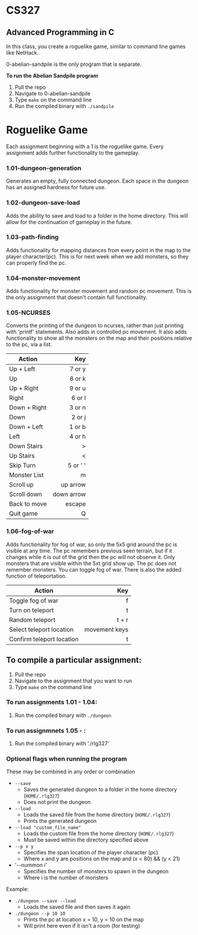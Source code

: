 # CS327
## Advanced Programming in C

In this class, you create a roguelike game, similar to command line games like NetHack.

0-abelian-sandpile is the only program that is separate.

**To run the Abelian Sandpile program**
1. Pull the repo
1. Navigate to 0-abelian-sandpile
1. Type `make` on the command line
1. Run the compiled binary with `./sandpile`

# Roguelike Game

Each assignment beginning with a 1 is the roguelike game. Every assignment adds further functionality to the gameplay.

### 1.01-dungeon-generation
Generates an empty, fully connected dungeon. Each space in the dungeon has an assigned hardness for future use.

### 1.02-dungeon-save-load
Adds the ability to save and load to a folder in the home directory. This will allow for the continuation of gameplay in the future.

### 1.03-path-finding
Adds functionality for mapping distances from every point in the map to the player character(pc). This is for next week when we add monsters, so they can properly find the pc.

### 1.04-monster-movement
Adds functionality for monster movement and random pc movement. This is the only assignment that doesn't contain full functionality.

### 1.05-NCURSES
Converts the printing of the dungeon to ncurses, rather than just printing with 'printf' statements. Also adds in controlled pc movement. It also adds functionality to show all the monsters on the map and their positions relative to the pc, via a list.

| Action       | Key        |
| ------------ | ---------: |
| Up + Left    | 7 or y     |
| Up           | 8 or k     |
| Up + Right   | 9 or u     |
| Right        | 6 or l     |
| Down + Right | 3 or n     |
| Down         | 2 or j     |
| Down + Left  | 1 or b     |
| Left         | 4 or h     |
| Down Stairs  | >          |
| Up Stairs    | <          |
| Skip Turn    | 5 or ' '   |
| Monster List | m          |
| Scroll up    | up arrow   |
| Scroll down  | down arrow |
| Back to move | escape     |
| Quit game    | Q          |

### 1.06-fog-of-war
Adds functionality for fog of war, so only the 5x5 grid around the pc is visible at any time. The pc remembers previous seen terrain, but if it changes while it is out of the grid then the pc will not observe it. Only monsters that are visible within the 5xt grid show up. The pc does not remember monsters. You can toggle fog of war. There is also the added function of teleportation. 

| Action                    | Key           |
| ------------------------- | ------------: |
| Toggle fog of war         | f             | 
| Turn on teleport          | t             |
| Random teleport           | t + r         |
| Select teleport location  | movement keys |
| Confirm teleport location | t             |

## To compile a particular assignment:
1. Pull the repo
1. Navigate to the assignment that you want to run
1. Type `make` on the command line

### To run assignments 1.01 - 1.04:
1. Run the compiled binary with `./dungeon`

### To run assignmnets 1.05 - :
1. Run the compiled binary with './rlg327'

### Optional flags when running the program
These may be combined in any order or combination
* `--save`
    * Saves the generated dungeon to a folder in the home directory (`HOME/.rlg327`)
    * Does not print the dungeon
* `--load`
    * Loads the saved file from the home directory (`HOME/.rlg327`)
    * Prints the generated dungeon
* `--load "custom_file_name"`
    * Loads the custom file from the home directory (`HOME/.rlg327`)
    * Must be saved within the directory specified above
* `--p x y`
    * Specifies the span location of the player character (pc)
    * Where x and y are positions on the map and (x < 80) && (y < 21)
* '--nummon i'
	* Specifies the number of monsters to spawn in the dungeon
	* Where i is the number of monsters

Example:
* `./dungeon --save --load`
    * Loads the saved file and then saves it again
* `./dungeon --p 10 10`
    * Prints the pc at location x = 10, y = 10 on the map
    * Will print here even if it isn't a room (for testing)
